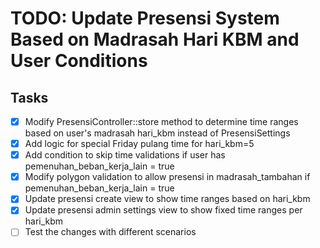 # TODO: Update Presensi System Based on Madrasah Hari KBM and User Conditions

## Tasks
- [x] Modify PresensiController::store method to determine time ranges based on user's madrasah hari_kbm instead of PresensiSettings
- [x] Add logic for special Friday pulang time for hari_kbm=5
- [x] Add condition to skip time validations if user has pemenuhan_beban_kerja_lain = true
- [x] Modify polygon validation to allow presensi in madrasah_tambahan if pemenuhan_beban_kerja_lain = true
- [x] Update presensi create view to show time ranges based on hari_kbm
- [x] Update presensi admin settings view to show fixed time ranges per hari_kbm
- [ ] Test the changes with different scenarios
